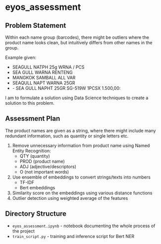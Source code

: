 # eyos_assessment

## Problem Statement

Within each name group (barcodes), there might be outliers where the product name looks clean, but intuitively differs from other names in the group.

Example given:
* SEAGULL NATPH 25g WRNA / PCS
* SEA GULL WARNA RENTENG
* MANGKOK SAMBALL ALL VAR
* SEAQULL NAPT WARNA 25GR
* \- SEA GULL NAPHT 25GR SG-519W 1PCSX 1.500,00:

I am to formulate a solution using Data Science techniques to create a solution to this problem.

## Assessment Plan

The product names are given as a string, where there might include many redundant information, such as quantity or single letters etc.

1. Remove unnecessary information from product name using Named Entity Recognition: 
    * QTY (quantity)
    * PROD (product name)
    * ADJ (adjective/descriptors)
    * O (not important words)
2. Use ensemble of embeddings to convert strings/texts into numbers
    * TF-IDF
    * Bert embeddings
3. Similarity score on the embeddings using various distance functions
4. Outlier detection using weighted average of the features

## Directory Structure

* `eyos_assessment.ipynb` - notebook documenting the whole process of the project
* `train_script.py` - training and inference script for Bert NER